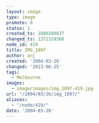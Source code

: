 ```yaml
---
layout: image
type: image
promote: 0
status: 1
created_ts: 1080280837
changed_ts: 1372159368
node_id: 419
title: IMG_1897
author: anj
created: '2004-03-26'
changed: '2013-06-25'
tags:
  - Melbourne
images:
  - image/images/img_1897-419.jpg
url: "/2004/03/26/img_1897/"
aliases:
  - "/node/419/"
date: '2004-03-26'
---
```


